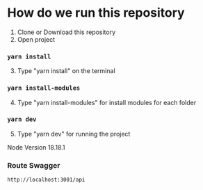 # How do we run this repository

1. Clone or Download this repository
2. Open project

### `yarn install`

3. Type "yarn install" on the terminal

### `yarn install-modules`

4. Type "yarn install-modules" for install modules for each folder

### `yarn dev`

5. Type "yarn dev" for running the project

Node Version 18.18.1

### Route Swagger

`http://localhost:3001/api`
